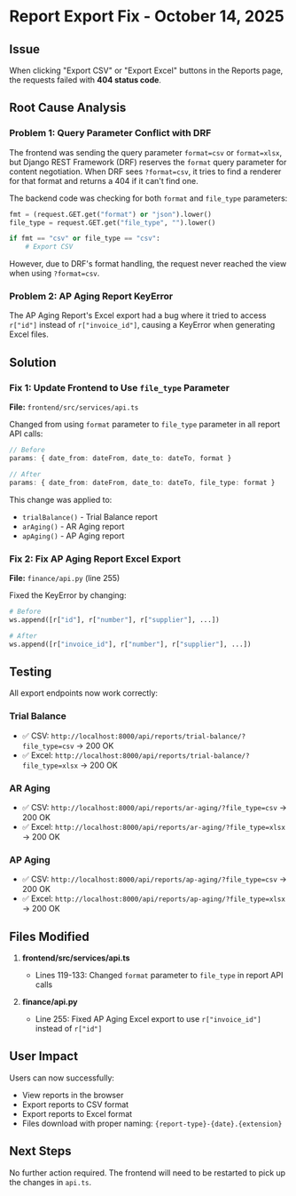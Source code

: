 # Report Export Fix - October 14, 2025

## Issue
When clicking "Export CSV" or "Export Excel" buttons in the Reports page, the requests failed with **404 status code**.

## Root Cause Analysis

### Problem 1: Query Parameter Conflict with DRF
The frontend was sending the query parameter `format=csv` or `format=xlsx`, but Django REST Framework (DRF) reserves the `format` query parameter for content negotiation. When DRF sees `?format=csv`, it tries to find a renderer for that format and returns a 404 if it can't find one.

The backend code was checking for both `format` and `file_type` parameters:
```python
fmt = (request.GET.get("format") or "json").lower()
file_type = request.GET.get("file_type", "").lower()

if fmt == "csv" or file_type == "csv":
    # Export CSV
```

However, due to DRF's format handling, the request never reached the view when using `?format=csv`.

### Problem 2: AP Aging Report KeyError
The AP Aging Report's Excel export had a bug where it tried to access `r["id"]` instead of `r["invoice_id"]`, causing a KeyError when generating Excel files.

## Solution

### Fix 1: Update Frontend to Use `file_type` Parameter
**File:** `frontend/src/services/api.ts`

Changed from using `format` parameter to `file_type` parameter in all report API calls:

```typescript
// Before
params: { date_from: dateFrom, date_to: dateTo, format }

// After  
params: { date_from: dateFrom, date_to: dateTo, file_type: format }
```

This change was applied to:
- `trialBalance()` - Trial Balance report
- `arAging()` - AR Aging report  
- `apAging()` - AP Aging report

### Fix 2: Fix AP Aging Report Excel Export
**File:** `finance/api.py` (line 255)

Fixed the KeyError by changing:
```python
# Before
ws.append([r["id"], r["number"], r["supplier"], ...])

# After
ws.append([r["invoice_id"], r["number"], r["supplier"], ...])
```

## Testing

All export endpoints now work correctly:

### Trial Balance
- ✅ CSV: `http://localhost:8000/api/reports/trial-balance/?file_type=csv` → 200 OK
- ✅ Excel: `http://localhost:8000/api/reports/trial-balance/?file_type=xlsx` → 200 OK

### AR Aging  
- ✅ CSV: `http://localhost:8000/api/reports/ar-aging/?file_type=csv` → 200 OK
- ✅ Excel: `http://localhost:8000/api/reports/ar-aging/?file_type=xlsx` → 200 OK

### AP Aging
- ✅ CSV: `http://localhost:8000/api/reports/ap-aging/?file_type=csv` → 200 OK
- ✅ Excel: `http://localhost:8000/api/reports/ap-aging/?file_type=xlsx` → 200 OK

## Files Modified

1. **frontend/src/services/api.ts**
   - Lines 119-133: Changed `format` parameter to `file_type` in report API calls

2. **finance/api.py**
   - Line 255: Fixed AP Aging Excel export to use `r["invoice_id"]` instead of `r["id"]`

## User Impact

Users can now successfully:
- View reports in the browser
- Export reports to CSV format
- Export reports to Excel format
- Files download with proper naming: `{report-type}-{date}.{extension}`

## Next Steps

No further action required. The frontend will need to be restarted to pick up the changes in `api.ts`.
